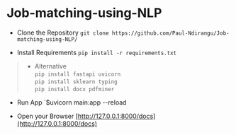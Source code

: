 # Job-matching-using-NLP

* Clone the Repository
`git clone https://github.com/Paul-Ndirangu/Job-matching-using-NLP/`

* Install Requirements
`pip install -r requirements.txt`
> * Alternative<br/>
>   `pip install fastapi uvicorn`<br/>
>   `pip install sklearn typing`<br/>
>   `pip install docx pdfminer`<br/>

* Run App
`$uvicorn main:app --reload

* Open your Browser
  [http://127.0.0.1:8000/docs](http://127.0.0.1:8000/docs)
